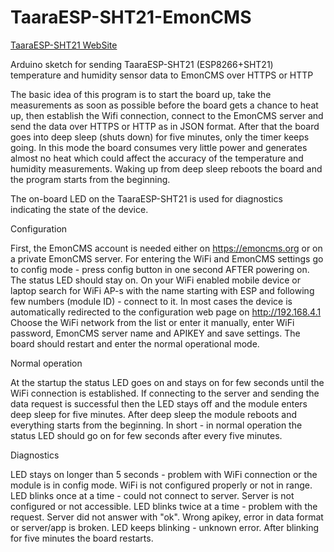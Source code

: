 # TaaraESP-SHT21-EmonCMS

[TaaraESP-SHT21 WebSite](https://taaralabs.eu/es1)

Arduino sketch for sending TaaraESP-SHT21 (ESP8266+SHT21) temperature and humidity sensor data to EmonCMS over HTTPS or HTTP

The basic idea of this program is to start the board up, take the measurements as soon as possible before the board gets a chance to heat up, then establish the Wifi connection, connect to the EmonCMS server and send the data over HTTPS or HTTP as in JSON format. After that the board goes into deep sleep (shuts down) for five minutes,  only the timer keeps going. In this mode the board consumes very little power and generates almost no heat which could affect the accuracy of the temperature and humidity measurements. Waking up from deep sleep reboots the board and the program starts from the beginning.

The on-board LED on the TaaraESP-SHT21 is used for diagnostics indicating the state of the device.

Configuration

First, the EmonCMS account is needed either on https://emoncms.org or on a private EmonCMS server.
For entering the WiFi and EmonCMS settings go to config mode - press config button in one second AFTER powering on.
The status LED should stay on.
On your WiFi enabled mobile device or laptop search for WiFi AP-s with the name starting with ESP and following few numbers (module ID) - connect to it.
In most cases the device is automatically redirected to the configuration web page on http://192.168.4.1
Choose the WiFi network from the list or enter it manually, enter WiFi password, EmonCMS server name and APIKEY and save settings.
The board should restart and enter the normal operational mode.

Normal operation

At the startup the status LED goes on and stays on for few seconds until the WiFi connection is established.
If connecting to the server and sending the data request is successful then the LED stays off and the module enters deep sleep for five minutes.
After deep sleep the module reboots and everything starts from the beginning.
In short - in normal operation the status LED should go on for few seconds after every five minutes.

Diagnostics

LED stays on longer than 5 seconds - problem with WiFi connection or the module is in config mode. WiFi is not configured properly or not in range.
LED blinks once at a time - could not connect to server. Server is not configured or not accessible.
LED blinks twice at a time - problem with the request. Server did not answer with "ok". Wrong apikey, error in data format or server/app is broken.
LED keeps blinking - unknown error.
After blinking for five minutes the board restarts.
